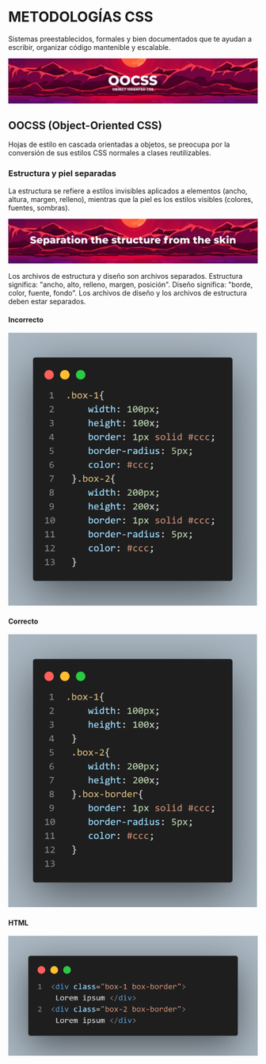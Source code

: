 # METODOLOGÍAS CSS
Sistemas preestablecidos, formales y bien documentados que te ayudan a escribir, organizar código mantenible y escalable.

![OOCSS-title](img/OOCSS-Title.jpeg "OOCSS title")

## OOCSS (Object-Oriented CSS)
Hojas de estilo en cascada orientadas a objetos, se preocupa por la conversión de sus estilos CSS normales a clases reutilizables.

### Estructura y piel separadas
La estructura se refiere a estilos invisibles aplicados a elementos (ancho, altura, margen, relleno), mientras que la piel es los estilos visibles (colores, fuentes, sombras).

![OOCSS-separation-structure-skin](img/OOCSS-separation-structure-skin.jpeg "OOCSS separation structure skin") 

Los archivos de estructura y diseño son archivos separados. Estructura significa: "ancho, alto, relleno, margen, posición". Diseño significa: "borde, color, fuente, fondo". Los archivos de diseño y los archivos de estructura deben estar separados.

#### Incorrecto
![wrong-OOCSS](img/wrong-OOCSS.png "Wrong OOCSS")

#### Correcto  
![correct-OOCSS](img/correct-OOCSS.png "Correct OOCSS")

#### HTML
![HTML1-OOCSS](img/HTML1-OOCSS.png "HTML1 OOCSS")
